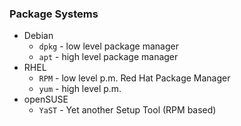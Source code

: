 
### Package Systems

- Debian 
	- `dpkg` -  low level package manager
	- `apt` - high level package manager
- RHEL
	- `RPM` - low level p.m. Red Hat Package Manager
	- `yum` - high level p.m.
- openSUSE
	- `YaST` - Yet another Setup Tool (RPM based)

